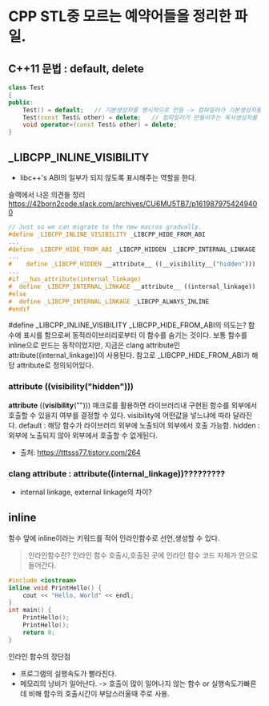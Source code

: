 # CPP STL중 모르는 예약어들을 정리한 파일.

## C++11 문법 : default, delete
```C++
class Test
{
public:
	Test() = default;	// 기본생성자를 명시적으로 만듬 -> 컴파일러가 기본생성자를 생성하지 않게된다
	Test(const Test& other) = delete;	// 컴파일러가 만들어주는 복사생성자를 삭제함
	void operator=(const Test& other) = delete;
}
```


## _LIBCPP_INLINE_VISIBILITY

- libc++'s ABI의 일부가 되지 않도록 표시해주는 역할을 한다.

슬랙에서 나온 의견들 정리
https://42born2code.slack.com/archives/CU6MU5TB7/p1619879754249400

```C++
// Just so we can migrate to the new macros gradually.
#define _LIBCPP_INLINE_VISIBILITY _LIBCPP_HIDE_FROM_ABI
...
#define _LIBCPP_HIDE_FROM_ABI _LIBCPP_HIDDEN _LIBCPP_INTERNAL_LINKAGE
...
#    define _LIBCPP_HIDDEN __attribute__ ((__visibility__("hidden")))
...
#if __has_attribute(internal_linkage)
#  define _LIBCPP_INTERNAL_LINKAGE __attribute__ ((internal_linkage))
#else
#  define _LIBCPP_INTERNAL_LINKAGE _LIBCPP_ALWAYS_INLINE
#endif
```

#define _LIBCPP_INLINE_VISIBILITY _LIBCPP_HIDE_FROM_ABI의 의도는?
함수에 표시를 함으로써 동적라이브러리로부터 이 함수를 숨기는 것이다.
보통 함수를 inline으로 만드는 동작이었지만,
지금은 clang attribute인 attribute((internal_linkage))이 사용된다.
참고로 _LIBCPP_HIDE_FROM_ABI가 해당 attribute로 정의되어있다.

### __attribute__ ((__visibility__("hidden")))

__attribute__ ((__visibility__(""))) 매크로를 활용하면 라이브러리내 구현된 함수를 외부에서 호출할 수 있을지 여부를 결정할 수 있다.
visibility에 어떤값을 넣느냐에 따라 달라진다.
default : 해당 함수가 라이브러리 외부에 노출되어 외부에서 호출 가능함.
hidden : 외부에 노출되지 않아 외부에서 호출할 수 없게된다.
- 출처: https://tttsss77.tistory.com/264

### clang attribute : attribute((internal_linkage))?????????

- internal linkage, external linkage의 차이?



## inline

함수 앞에 inline이라는 키워드를 적어 인라인함수로 선언,생성할 수 있다.

> 인라인함수란?
> 인라인 함수 호출시,호출된 곳에 인라인 함수 코드 자체가 안으로 들어간다.
```C++
#include <iostream>
inline void PrintHello() {
	cout << "Hello, World" << endl;
}
int main() {
	PrintHello();
	PrintHello();
	return 0;
}
```

인라인 함수의 장단점
- 프로그램의 실행속도가 빨라진다.
- 메모리의 낭비가 일어난다.
-> 호출이 많이 일어나지 않는 함수 or 실행속도가빠른데 비해 함수의 호출시간이 부담스러울때 주로 사용.